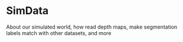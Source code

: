 # SimData
About our simulated world, how read depth maps,  make segmentation labels match with other datasets, and more 
